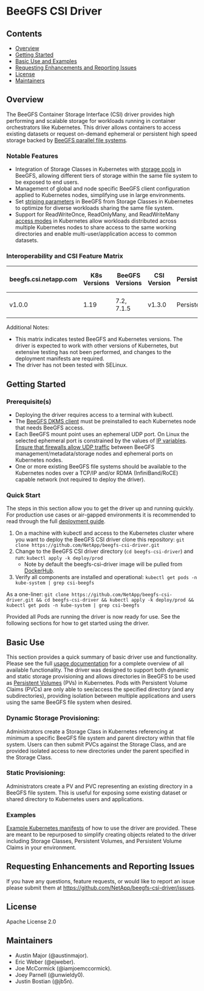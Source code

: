 # BeeGFS CSI Driver

## Contents 
* [Overview](#overview)
* [Getting Started](#getting-started)
* [Basic Use and Examples](#basic-use)
* [Requesting Enhancements and Reporting Issues](#requesting-enhancements-and-reporting-issues)
* [License](#license)
* [Maintainers](#maintainers)

## Overview 

The BeeGFS Container Storage Interface (CSI) driver provides high performing and scalable storage for workloads running in container orchestrators like Kubernetes. This driver allows containers to access existing datasets or request on-demand ephemeral or persistent high speed storage backed by [BeeGFS parallel file systems](https://blog.netapp.com/beegfs-for-beginners/). 

### Notable Features

* Integration of Storage Classes in Kubernetes with [storage pools](https://doc.beegfs.io/latest/advanced_topics/storage_pools.html) in BeeGFS, allowing different tiers of storage within the same file system to be exposed to end users. 
* Management of global and node specific BeeGFS client configuration applied to Kubernetes nodes, simplifying use in large environments. 
* Set [striping parameters](https://doc.beegfs.io/latest/advanced_topics/striping.html) in BeeGFS from Storage Classes in Kubernetes to optimize for diverse workloads sharing the same file system.
* Support for ReadWriteOnce, ReadOnlyMany, and ReadWriteMany [access modes](https://kubernetes.io/docs/concepts/storage/persistent-volumes/#access-modes) in Kubernetes allow workloads distributed across multiple Kubernetes nodes to share access to the same working directories and enable multi-user/application access to common datasets.

### Interoperability and CSI Feature Matrix
| beegfs.csi.netapp.com  | K8s Versions  | BeeGFS Versions | CSI Version  | Persistence | Supported Access Modes   | Dynamic Provisioning |
| -----------------------| ------------- | --------------- | ------------ | ----------- | ------------------------ | -------------------- |
| v1.0.0                 | 1.19          | 7.2, 7.1.5      | v1.3.0       | Persistent  | Read/Write Multiple Pods | Yes                  |  

Additional Notes:
* This matrix indicates tested BeeGFS and Kubernetes versions. The driver is expected to work with other versions of Kubernetes, but extensive testing has not been performed, and changes to the deployment manifests are required.
* The driver has not been tested with SELinux.

## Getting Started 

### Prerequisite(s) 

* Deploying the driver requires access to a terminal with kubectl. 
* The [BeeGFS DKMS client](https://doc.beegfs.io/latest/advanced_topics/client_dkms.html) must be preinstalled to each Kubernetes node that needs BeeGFS access. 
* Each BeeGFS mount point uses an ephemeral UDP port. On Linux the selected ephemeral port is constrained by the values of [IP variables](https://www.kernel.org/doc/html/latest/networking/ip-sysctl.html#ip-variables). [Ensure that firewalls allow UDP traffic](https://doc.beegfs.io/latest/advanced_topics/network_tuning.html#firewalls-network-address-translation-nat) between BeeGFS management/metadata/storage nodes and ephemeral ports on Kubernetes nodes.
* One or more existing BeeGFS file systems should be available to the Kubernetes nodes over a TCP/IP and/or RDMA (InfiniBand/RoCE) capable network (not required to deploy the driver).

### Quick Start
The steps in this section allow you to get the driver up and running quickly. For production use cases or air-gapped environments it is recommended to read through the full [deployment guide](docs/deployment.md). 

1. On a machine with kubectl and access to the Kubernetes cluster where you want to deploy the BeeGFS CSI driver clone this repository: `git clone https://github.com/NetApp/beegfs-csi-driver.git`
2. Change to the BeeGFS CSI driver directory (`cd beegfs-csi-driver`) and run: `kubectl apply -k deploy/prod`
    * Note by default the beegfs-csi-driver image will be pulled from [DockerHub](https://hub.docker.com/r/netapp/beegfs-csi-driver).
3. Verify all components are installed and operational: `kubectl get pods -n kube-system | grep csi-beegfs`

As a one-liner: `git clone https://github.com/NetApp/beegfs-csi-driver.git && cd beegfs-csi-driver && kubectl apply -k deploy/prod && kubectl get pods -n kube-system | grep csi-beegfs`

Provided all Pods are running the driver is now ready for use. See the following sections for how to get started using the driver.

## Basic Use

 This section provides a quick summary of basic driver use and functionality. Please see the full [usage documentation](docs/usage.md) for a complete overview of all available functionality. The driver was designed to support both dynamic and static storage provisioning and allows directories in BeeGFS to be used as [Persistent Volumes](https://kubernetes.io/docs/concepts/storage/persistent-volumes/) (PVs) in Kubernetes. Pods with Persistent Volume Claims (PVCs) are only able to see/access the specified directory (and any subdirectories), providing isolation between multiple applications and users using the same BeeGFS file system when desired. 

### Dynamic Storage Provisioning:

Administrators create a Storage Class in Kubernetes referencing at minimum a specific BeeGFS file system and parent directory within that file system. Users can then submit PVCs against the Storage Class, and are provided isolated access to new directories under the parent specified in the Storage Class. 

### Static Provisioning:

Administrators create a PV and PVC representing an existing directory in a BeeGFS file system. This is useful for exposing some existing dataset or shared directory to Kubernetes users and applications.

### Examples

[Example Kubernetes manifests](examples/README.md) of how to use the driver are provided. These are meant to be repurposed to simplify creating objects related to the driver including Storage Classes, Persistent Volumes, and Persistent Volume Claims in your environment.

## Requesting Enhancements and Reporting Issues 

If you have any questions, feature requests, or would like to report an issue please submit them at https://github.com/NetApp/beegfs-csi-driver/issues. 

## License 

Apache License 2.0

## Maintainers 

* Austin Major (@austinmajor).
* Eric Weber (@ejweber).
* Joe McCormick (@iamjoemccormick).
* Joey Parnell (@unwieldy0). 
* Justin Bostian (@jb5n).
